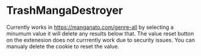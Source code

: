 # TrashMangaDestroyer

Currently works in https://manganato.com/genre-all by selecting a minumum value it will delete any results below that.
The value reset button on the extenesion does not currrently work due to security issues.
You can manualy delete the cookie to reset the value.
